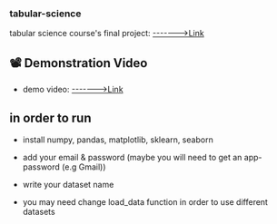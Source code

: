 ### tabular-science ###
tabular science course's final project:  [------->Link](https://docs.google.com/document/d/1OEv8j-TgK1aESfY2fk6xFEHkfKgXDu04ubRXaOPLGfU/edit?usp=sharing)


## :film_projector:	 Demonstration Video
- demo video: [------->Link](https://youtu.be/iCAQ7swWwDQ)

## in order to run ##

 - install numpy, pandas, matplotlib, sklearn, seaborn
 
 - add your email & password (maybe you will need to get an app-password (e.g Gmail))
 
 - write your dataset name
 
 - you may need change load_data function in order to use different datasets
